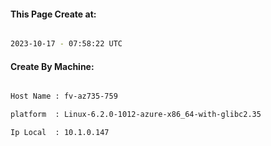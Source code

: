 
   
#### This Page Create at:

```bash

2023-10-17 - 07:58:22 UTC

```

#### Create By Machine:

```bash

Host Name : fv-az735-759

platform  : Linux-6.2.0-1012-azure-x86_64-with-glibc2.35

Ip Local  : 10.1.0.147

```

